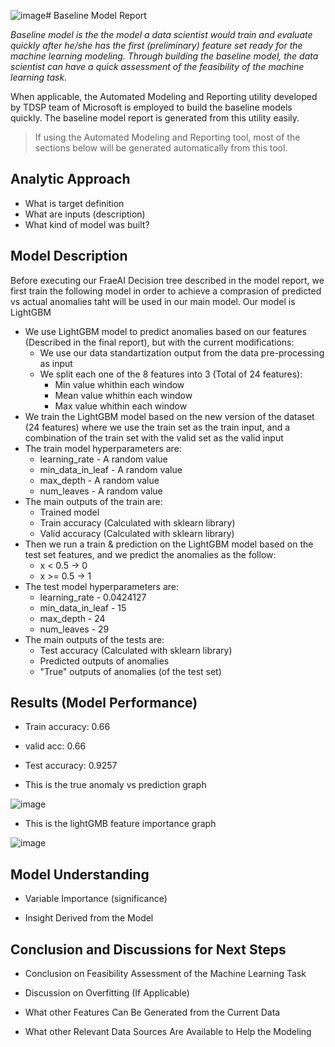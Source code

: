 ![image](https://github.com/stavco9/mlops-final-project/assets/33497599/4a14be18-5cac-416b-8038-0b5776bfb119)# Baseline Model Report

_Baseline model is the the model a data scientist would train and evaluate quickly after he/she has the first (preliminary) feature set ready for the machine learning modeling. Through building the baseline model, the data scientist can have a quick assessment of the feasibility of the machine learning task._

When applicable, the Automated Modeling and Reporting utility developed by TDSP team of Microsoft is employed to build the baseline models quickly. The baseline model report is generated from this utility easily. 

> If using the Automated Modeling and Reporting tool, most of the sections below will be generated automatically from this tool. 

## Analytic Approach
* What is target definition
* What are inputs (description)
* What kind of model was built?

## Model Description

Before executing our FraeAI Decision tree described in the model report, we first train the following model in order to achieve a comprasion of predicted vs actual anomalies taht will be used in our main model. Our model is LightGBM
* We use LightGBM model to predict anomalies based on our features (Described in the final report), but with the current modifications:
  * We use our data standartization output from the data pre-processing as input
  * We split each one of the 8 features into 3 (Total of 24 features):
    * Min value whithin each window
    * Mean value whithin each window
    * Max value whithin each window
* We train the LightGBM model based on the new version of the dataset (24 features) where we use the train set as the train input, and a combination of the train set with the valid set as the valid input
* The train model hyperparameters are:
  * learning_rate - A random value
  * min_data_in_leaf - A random value
  * max_depth - A random value
  * num_leaves - A random value
* The main outputs of the train are:
  * Trained model
  * Train accuracy (Calculated with sklearn library)
  * Valid accuracy (Calculated with sklearn library)
* Then we run a train & prediction on the LightGBM model based on the test set features, and we predict the anomalies as the follow:
  * x < 0.5 -> 0
  * x >= 0.5 -> 1
* The test model hyperparameters are:
  * learning_rate - 0.0424127
  * min_data_in_leaf - 15
  * max_depth - 24
  * num_leaves - 29
* The main outputs of the tests are:
  * Test accuracy (Calculated with sklearn library)
  * Predicted outputs of anomalies
  * "True" outputs of anomalies (of the test set)

## Results (Model Performance)
* Train accuracy: 0.66
* valid acc: 0.66
* Test accuracy: 0.9257

* This is the true anomaly vs prediction graph
  
![image](https://github.com/stavco9/mlops-final-project/assets/33497599/1bfe4139-b822-4e72-9bc0-f476d356b7c0)
* This is the lightGMB feature importance graph

![image](https://github.com/stavco9/mlops-final-project/assets/33497599/2e1e7526-8b82-465d-a3df-3264dd1716ea)


## Model Understanding

* Variable Importance (significance)

* Insight Derived from the Model



## Conclusion and Discussions for Next Steps

* Conclusion on Feasibility Assessment of the Machine Learning Task

* Discussion on Overfitting (If Applicable)

* What other Features Can Be Generated from the Current Data

* What other Relevant Data Sources Are Available to Help the Modeling
